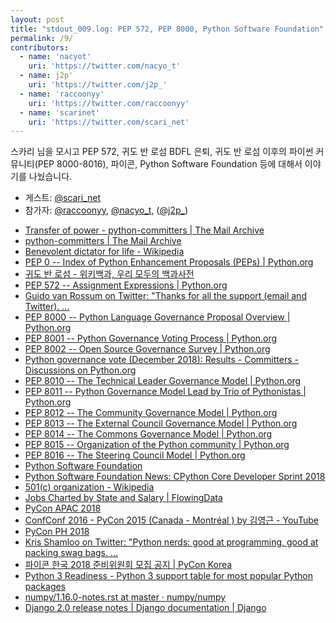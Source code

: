 ```yaml
---
layout: post
title: "stdout_009.log: PEP 572, PEP 8000, Python Software Foundation"
permalink: /9/
contributors:
  - name: 'nacyot'
    uri: 'https://twitter.com/nacyo_t'
  - name: j2p'
    uri: 'https://twitter.com/j2p_'
  - name: 'raccoonyy'
    uri: 'https://twitter.com/raccoonyy'
  - name: 'scarinet'
    uri: 'https://twitter.com/scari_net'
---
```


스카리 님을 모시고 PEP 572, 귀도 반 로섬 BDFL 은퇴, 귀도 반 로섬 이후의 파이썬 커뮤니티(PEP 8000-8016), 파이콘, Python Software Foundation 등에 대해서 이야기를 나눴습니다.

* 게스트: [@scari_net][sca]
* 참가자: [@raccoonyy][rac], [@nacyo_t][nac], ([@j2p_][j2p])

[rac]: https://twitter.com/raccoonyy
[nac]: https://twitter.com/nacyo_t
[j2p]: https://twitter.com/j2p_
[sca]: https://twitter.com/scari_net

* [Transfer of power - python-committers \| The Mail Archive](https://www.mail-archive.com/python-committers@python.org/msg05628.html)
* [python-committers \| The Mail Archive](https://www.mail-archive.com/python-committers@python.org/)
* [Benevolent dictator for life - Wikipedia](https://en.wikipedia.org/wiki/Benevolent_dictator_for_life)
* [PEP 0 -- Index of Python Enhancement Proposals (PEPs) \| Python.org](https://www.python.org/dev/peps/)
* [귀도 반 로섬 - 위키백과, 우리 모두의 백과사전](https://ko.wikipedia.org/wiki/%EA%B7%80%EB%8F%84_%EB%B0%98_%EB%A1%9C%EC%84%AC)
* [PEP 572 -- Assignment Expressions \| Python.org](https://www.python.org/dev/peps/pep-0572/)
* [Guido van Rossum on Twitter: "Thanks for all the support (email and Twitter). ...](https://twitter.com/gvanrossum/status/1017546023227424768)
* [PEP 8000 -- Python Language Governance Proposal Overview \| Python.org](https://www.python.org/dev/peps/pep-8000/)
* [PEP 8001 -- Python Governance Voting Process \| Python.org](https://www.python.org/dev/peps/pep-8001/)
* [PEP 8002 -- Open Source Governance Survey \| Python.org](https://www.python.org/dev/peps/pep-8002/)
* [Python governance vote (December 2018): Results - Committers - Discussions on Python.org](https://discuss.python.org/t/python-governance-vote-december-2018-results/546)
* [PEP 8010 -- The Technical Leader Governance Model \| Python.org](https://www.python.org/dev/peps/pep-8010/)
* [PEP 8011 -- Python Governance Model Lead by Trio of Pythonistas \| Python.org](https://www.python.org/dev/peps/pep-8011/)
* [PEP 8012 -- The Community Governance Model \| Python.org](https://www.python.org/dev/peps/pep-8012/)
* [PEP 8013 -- The External Council Governance Model \| Python.org](https://www.python.org/dev/peps/pep-8013/)
* [PEP 8014 -- The Commons Governance Model \| Python.org](https://www.python.org/dev/peps/pep-8014/)
* [PEP 8015 -- Organization of the Python community \| Python.org](https://www.python.org/dev/peps/pep-8015/)
* [PEP 8016 -- The Steering Council Model \| Python.org](https://www.python.org/dev/peps/pep-8016/)
* [Python Software Foundation](https://www.python.org/psf-landing/)
* [Python Software Foundation News: CPython Core Developer Sprint 2018](https://pyfound.blogspot.com/2018/09/cpython-core-developer-sprint-2018.html)
* [501(c) organization - Wikipedia](https://en.wikipedia.org/wiki/501%28c%29_organization)
* [Jobs Charted by State and Salary \| FlowingData](https://flowingdata.com/2014/07/02/jobs-charted-by-state-and-salary/)
* [PyCon APAC 2018](https://pycon.sg/)
* [ConfConf 2016 - PyCon 2015 (Canada - Montréal ) by 김영근 - YouTube](https://www.youtube.com/watch?v=VN5aqUcCjmw&t=0s&list=PLLpp1MOTRVCAhT6yzo2mm0DKYFO0c_ri6&index=11)
* [PyCon PH 2018](https://pycon-2018.python.ph/)
* [Kris Shamloo on Twitter: "Python nerds: good at programming, good at packing swag bags. ...](https://twitter.com/krisshamloo/status/737121071623634944)
* [파이콘 한국 2018 준비위원회 모집 공지 \| PyCon Korea](https://www.facebook.com/pyconkorea/posts/1985474435048099?__tn__=-R)
* [Python 3 Readiness - Python 3 support table for most popular Python packages](http://py3readiness.org/)
* [numpy/1.16.0-notes.rst at master · numpy/numpy](https://github.com/numpy/numpy/blob/master/doc/release/1.16.0-notes.rst)
* [Django 2.0 release notes \| Django documentation \| Django](https://docs.djangoproject.com/en/2.0/releases/2.0/)
